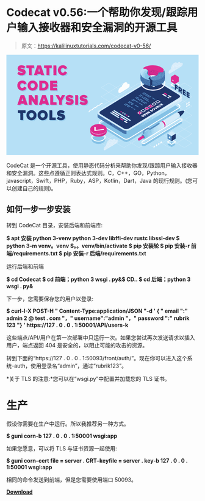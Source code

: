 # Codecat v0.56:一个帮助你发现/跟踪用户输入接收器和安全漏洞的开源工具

> 原文：<https://kalilinuxtutorials.com/codecat-v0-56/>

[![](img//0a8fe4756019c7d1929a81cafa82a115.png)](https://blogger.googleusercontent.com/img/b/R29vZ2xl/AVvXsEjzEcDAcpUVpdT5ZUQHawgpr8SC9Gmn1NJxvPgHWStzN0NRlLD_fJ3Qi4kIPSzPp8fNvs5HAvdCq-CsmLhAE_wOhZ_L9ZNDS9FySosDbCFIVbv2eIUdqd5lS-S5wRHq6igVxA4C7IIis8CYKle4kxPYEgND7b664mNmaPIt_8EggQOxkKFY6XS4M8_S/s728/Top-5-Open-Source-Source-and-Free-Static-Code-Analysis-Tools-in-2020.png)

CodeCat 是一个开源工具，使用静态代码分析来帮助你发现/跟踪用户输入接收器和安全漏洞。这些点遵循正则表达式规则。C，C++，GO，Python，javascript，Swift，PHP，Ruby，ASP，Kotlin，Dart，Java 的现行规则。(您可以创建自己的规则)。

## 如何一步一步安装

转到 CodeCat 目录，安装后端和前端库:

**$ apt 安装 python 3-venv python 3-dev libffi-dev rustc libssl-dev
$ python 3-m venv。venv
$。。venv/bin/activate
$ pip 安装轮
$ pip 安装-r 前端/requirements.txt
$ pip 安装-r 后端/requirements.txt**

运行后端和前端

**$ cd Codecat
$ cd 前端；python 3 wsgi . py&$ CD..
$ cd 后端；python 3 wsgi . py&**

下一步，您需要保存您的用户以登录:

**$ curl-I-X POST-H " Content-Type:application/JSON "-d ' { " email ":" admin 2 @ test . com "，" username":"admin "，" password ":" rubrik 123 "} ' https://127 . 0 . 0 . 1:50001/API/users-k**

这些端点/API/用户在第一次部署中只运行一次。如果您尝试再次发送请求以插入用户，端点返回 404 是安全的，以阻止可能的攻击的资源。

转到下面的“https://127 . 0 . 0 . 1:50093/front/auth/”。现在你可以进入这个系统-auth，使用登录名“admin”，通过“rubrik123”。

*关于 TLS 的注意:*您可以在“wsgi.py”中配置并加载您的 TLS 证书。

# 生产

假设你需要在生产中运行。所以我推荐另一种方式。

**$ guni corn-b 127 . 0 . 0 . 1:50001 wsgi:app**

如果您愿意，可以将 TLS 与证书资源一起使用:

**$ guni corn–cert file = server . CRT–keyfile = server . key-b 127 . 0 . 0 . 1:50001 wsgi:app**

相同的命令发送到前端，但是您需要使用端口 50093。

[**Download**](https://github.com/CoolerVoid/codecat)